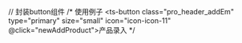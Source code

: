 // 封装button组件
	/*
		使用例子
		<ts-button
			class="pro_header_addEm"
			type="primary"
			size="small"
			icon="icon-icon-11"
			@click="newAddProduct">产品录入
		</ts-button>
	*/
